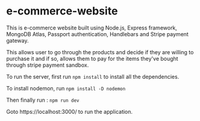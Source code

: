 # e-commerce-website

This is e-commerce website built using Node.js, Express framework, MongoDB Atlas, Passport authentication, Handlebars and Stripe payment gateway.

This allows user to go through the products and decide if they are willing to purchase it and if so, allows them to pay for the items they've bought through stripe payment sandbox.

To run the server, first run  ```npm install```  to install all the dependencies. <br>

To install nodemon, run  ```npm install -D nodemon```
 
 Then finally run :  ```npm run dev```
 
 Goto https://localhost:3000/ to run the application.
